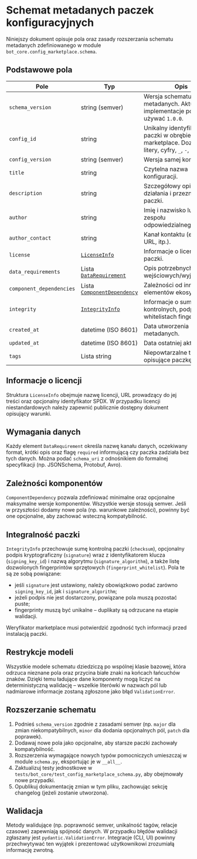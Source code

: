 # Schemat metadanych paczek konfiguracyjnych

Niniejszy dokument opisuje pola oraz zasady rozszerzania schematu metadanych
zdefiniowanego w module `bot_core.config_marketplace.schema`.

## Podstawowe pola

| Pole                | Typ                            | Opis |
|---------------------|--------------------------------|------|
| `schema_version`    | string (semver)                | Wersja schematu metadanych. Aktualne implementacje powinny używać `1.0.0`. |
| `config_id`         | string                         | Unikalny identyfikator paczki w obrębie marketplace. Dozwolone litery, cyfry, `_`, `-`, `.`. |
| `config_version`    | string (semver)                | Wersja samej konfiguracji. |
| `title`             | string                         | Czytelna nazwa konfiguracji. |
| `description`       | string                         | Szczegółowy opis działania i przeznaczenia paczki. |
| `author`            | string                         | Imię i nazwisko lub nazwa zespołu odpowiedzialnego. |
| `author_contact`    | string                         | Kanał kontaktu (e-mail, URL, itp.). |
| `license`           | [`LicenseInfo`](#informacje-o-licencji) | Informacje o licencji paczki. |
| `data_requirements` | Lista [`DataRequirement`](#wymagania-danych) | Opis potrzebnych danych wejściowych/wyjściowych. |
| `component_dependencies` | Lista [`ComponentDependency`](#zależności-komponentów) | Zależności od innych elementów ekosystemu. |
| `integrity`         | [`IntegrityInfo`](#integralność-paczki) | Informacje o sumach kontrolnych, podpisach i whitelistach fingerprintów. |
| `created_at`        | datetime (ISO 8601)            | Data utworzenia metadanych. |
| `updated_at`        | datetime (ISO 8601)            | Data ostatniej aktualizacji. |
| `tags`              | Lista string                   | Niepowtarzalne tagi opisujące paczkę. |

## Informacje o licencji

Struktura `LicenseInfo` obejmuje nazwę licencji, URL prowadzący do jej treści
oraz opcjonalny identyfikator SPDX. W przypadku licencji niestandardowych należy
zapewnić publicznie dostępny dokument opisujący warunki.

## Wymagania danych

Każdy element `DataRequirement` określa nazwę kanału danych, oczekiwany format,
krótki opis oraz flagę `required` informującą czy paczka zadziała bez tych danych.
Można podać `schema_uri` z odnośnikiem do formalnej specyfikacji (np. JSONSchema,
Protobuf, Avro).

## Zależności komponentów

`ComponentDependency` pozwala zdefiniować minimalne oraz opcjonalne maksymalne
wersje komponentów. Wszystkie wersje stosują semver. Jeśli w przyszłości dodamy
nowe pola (np. warunkowe zależności), powinny być one opcjonalne, aby zachować
wsteczną kompatybilność.

## Integralność paczki

`IntegrityInfo` przechowuje sumę kontrolną paczki (`checksum`), opcjonalny
podpis kryptograficzny (`signature`) wraz z identyfikatorem klucza (`signing_key_id`)
i nazwą algorytmu (`signature_algorithm`), a także listę dozwolonych fingerprintów
sprzętowych (`fingerprint_whitelist`). Pola te są ze sobą powiązane:

* jeśli `signature` jest ustawiony, należy obowiązkowo podać zarówno `signing_key_id`,
  jak i `signature_algorithm`;
* jeżeli podpis nie jest dostarczony, powiązane pola muszą pozostać puste;
* fingerprinty muszą być unikalne – duplikaty są odrzucane na etapie walidacji.

Weryfikator marketplace musi potwierdzić zgodność tych informacji przed instalacją paczki.

## Restrykcje modeli

Wszystkie modele schematu dziedziczą po wspólnej klasie bazowej, która odrzuca
nieznane pola oraz przycina białe znaki na końcach łańcuchów znaków. Dzięki temu
ładujące dane komponenty mogą liczyć na deterministyczną walidację – wszelkie
literówki w nazwach pól lub nadmiarowe informacje zostaną zgłoszone jako błąd
`ValidationError`.

## Rozszerzanie schematu

1. Podnieś `schema_version` zgodnie z zasadami semver (np. `major` dla zmian
   niekompatybilnych, `minor` dla dodania opcjonalnych pól, `patch` dla poprawek).
2. Dodawaj nowe pola jako opcjonalne, aby starsze paczki zachowały kompatybilność.
3. Rozszerzenia wymagające nowych typów pomocniczych umieszczaj w module
   `schema.py`, eksportując je w `__all__`.
4. Zaktualizuj testy jednostkowe w `tests/bot_core/test_config_marketplace_schema.py`,
   aby obejmowały nowe przypadki.
5. Opublikuj dokumentację zmian w tym pliku, zachowując sekcję changelog (jeżeli
   zostanie utworzona).

## Walidacja

Metody walidujące (np. poprawność semver, unikalność tagów, relacje czasowe)
zapewniają spójność danych. W przypadku błędów walidacji zgłaszany jest
`pydantic.ValidationError`. Integracje (CLI, UI) powinny przechwytywać ten
wyjątek i prezentować użytkownikowi zrozumiałą informację zwrotną.
